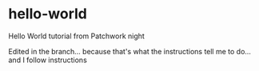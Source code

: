 # hello-world
Hello World tutorial from Patchwork night

Edited in the branch... because that's what the instructions tell me to do... and I follow instructions
